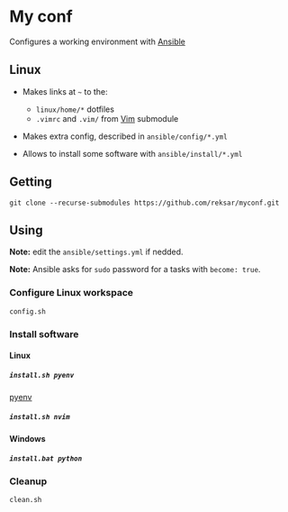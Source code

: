 # My conf

Configures a working environment with 
[Ansible](https://docs.ansible.com/ansible/latest/index.html)


## Linux

* Makes links at `~` to the:
  - `linux/home/*` dotfiles
  - `.vimrc` and `.vim/` from [Vim](https://github.com/reksar/vim) submodule

* Makes extra config, described in `ansible/config/*.yml`

* Allows to install some software with `ansible/install/*.yml`


## Getting

```
git clone --recurse-submodules https://github.com/reksar/myconf.git
```

## Using

**Note:** edit the `ansible/settings.yml` if nedded.

**Note:** Ansible asks for `sudo` password for a tasks with `become: true`.

### Configure Linux workspace

`config.sh`

### Install software

#### Linux

##### `install.sh pyenv`

[pyenv](https://github.com/pyenv/pyenv)

##### `install.sh nvim`

#### Windows

##### `install.bat python`

### Cleanup

`clean.sh`
